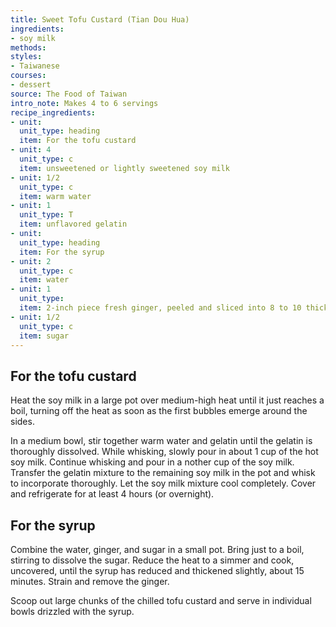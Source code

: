 ```yaml
---
title: Sweet Tofu Custard (Tian Dou Hua)
ingredients:
- soy milk
methods:
styles:
- Taiwanese
courses:
- dessert
source: The Food of Taiwan
intro_note: Makes 4 to 6 servings
recipe_ingredients:
- unit: 
  unit_type: heading
  item: For the tofu custard
- unit: 4
  unit_type: c
  item: unsweetened or lightly sweetened soy milk
- unit: 1/2
  unit_type: c
  item: warm water
- unit: 1
  unit_type: T
  item: unflavored gelatin
- unit: 
  unit_type: heading
  item: For the syrup
- unit: 2
  unit_type: c
  item: water
- unit: 1
  unit_type: 
  item: 2-inch piece fresh ginger, peeled and sliced into 8 to 10 thick discs
- unit: 1/2
  unit_type: c
  item: sugar
---
```


## For the tofu custard

Heat the soy milk in a large pot over medium-high heat until it just reaches a boil, turning off the heat as soon as the first bubbles emerge around the sides.

In a medium bowl, stir together warm water and gelatin until the gelatin is thoroughly dissolved. While whisking, slowly pour in about 1 cup of the hot soy milk. Continue whisking and pour in a nother cup of the soy milk. Transfer the gelatin mixture to the remaining soy milk in the pot and whisk to incorporate thoroughly. Let the soy milk mixture cool completely. Cover and refrigerate for at least 4 hours (or overnight).

## For the syrup

Combine the water, ginger, and sugar in a small pot. Bring just to a boil, stirring to dissolve the sugar. Reduce the heat to a simmer and cook, uncovered, until the syrup has reduced and thickened slightly, about 15 minutes. Strain and remove the ginger.

Scoop out large chunks of the chilled tofu custard and serve in individual bowls drizzled with the syrup.
